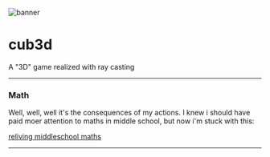 ![banner](https://i.imgur.com/yQdXzmb.jpeg)

# cub3d
A "3D" game realized with ray casting

---

### Math

Well, well, well it's the consequences of my actions. I knew i should have paid moer attention to maths in middle school, but now i'm stuck with this:  

[reliving middleschool maths](https://www.youtube.com/watch?v=NbSee-XM7WA)

---
